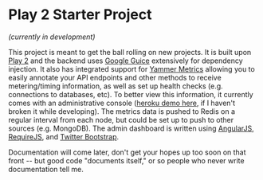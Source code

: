 Play 2 Starter Project 
=========
_(currently in development)_

This project is meant to get the ball rolling on new projects.  It is built upon [Play 2](http://www.playframework.org/documentation/2.0/JavaHome) and the backend uses [Google Guice](http://code.google.com/p/google-guice/) extensively for dependency injection.  It also has integrated support for [Yammer Metrics](http://metrics.codahale.com/) allowing you to easily annotate your API endpoints and other methods to receive metering/timing information, as well as set up health checks (e.g. connections to databases, etc).  To better view this information, it currently comes with an administrative console ([heroku demo here](http://play-2-starter-demo.herokuapp.com/admin), if I haven't broken it while developing).  The metrics data is pushed to Redis on a regular interval from each node, but could be set up to push to other sources (e.g. MongoDB).  The admin dashboard is written using [AngularJS](http://angularjs.org/), [RequireJS](http://requirejs.org/), and [Twitter Bootstrap](http://twitter.github.com/bootstrap/).

Documentation will come later, don't get your hopes up too soon on that front -- but good code "documents itself," or so people who never write documentation tell me.